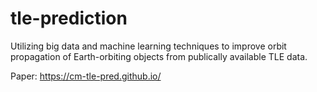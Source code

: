 # tle-prediction
Utilizing big data and machine learning techniques to improve orbit propagation of Earth-orbiting objects from publically available TLE data.


Paper: https://cm-tle-pred.github.io/
